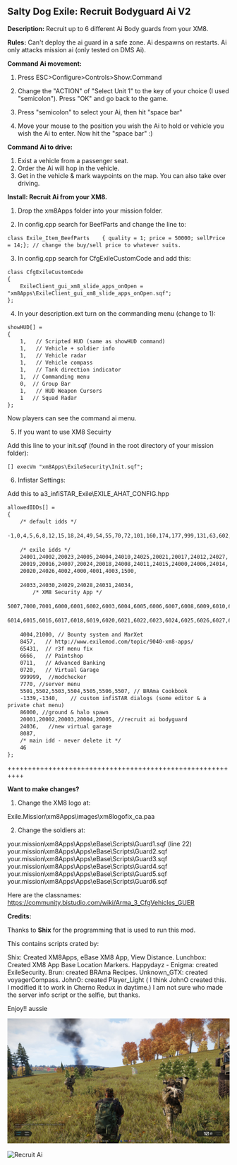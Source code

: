 ## Salty Dog Exile: Recruit Bodyguard Ai V2

**Description:** Recruit up to 6 different Ai Body guards from your XM8. 

**Rules:** Can't deploy the ai guard in a safe zone. Ai despawns on restarts. Ai only attacks mission ai (only tested on DMS Ai).

**Command Ai movement:**

1. Press ESC>Configure>Controls>Show:Command

2. Change the "ACTION" of "Select Unit 1" to the key of your choice (I used "semicolon"). Press "OK" and go back to the game.

3. Press "semicolon" to select your Ai, then hit "space bar"

4. Move your mouse to the position you wish the Ai to hold or vehicle you wish the Ai to enter. Now hit the "space bar" :)

**Command Ai to drive:**

1. Exist a vehicle from a passenger seat.
2. Order the Ai will hop in the vehicle.
3. Get in the vehicle & mark waypoints on the map. You can also take over driving.


**Install: Recruit Ai from your XM8.**

1. Drop the xm8Apps folder into your mission folder.

2. In config.cpp search for BeefParts and change the line to:
```
class Exile_Item_BeefParts    { quality = 1; price = 50000; sellPrice = 14;}; // change the buy/sell price to whatever suits.

```
3. In config.cpp search for CfgExileCustomCode and add this:
```
class CfgExileCustomCode 
{
	ExileClient_gui_xm8_slide_apps_onOpen = "xm8Apps\ExileClient_gui_xm8_slide_apps_onOpen.sqf";																							 
};
```
4. In your description.ext turn on the commanding menu (change to 1):
```
showHUD[] =
{
    1,   // Scripted HUD (same as showHUD command)
    1,   // Vehicle + soldier info
    1,   // Vehicle radar
    1,   // Vehicle compass
    1,   // Tank direction indicator
    1,  // Commanding menu
    0,  // Group Bar
    1,   // HUD Weapon Cursors
    1   // Squad Radar
};
```
Now players can see the command ai menu. 

 5. If you want to use XM8 Secuirty 
 
 Add this line to your init.sqf (found in the root directory of your mission folder):

```
[] execVm "xm8Apps\ExileSecurity\Init.sqf";

```
6. Infistar Settings:

Add this to a3_infiSTAR_Exile\EXILE_AHAT_CONFIG.hpp

```
allowedIDDs[] =
{
	/* default idds */
	-1,0,4,5,6,8,12,15,18,24,49,54,55,70,72,101,160,174,177,999,131,63,602,301,

	/* exile idds */
	24001,24002,20023,24005,24004,24010,24025,20021,20017,24012,24027,
	20019,20016,24007,20024,20018,24008,24011,24015,24000,24006,24014,
	20020,24026,4002,4000,4001,4003,1500,

	24033,24030,24029,24028,24031,24034,
		/* XM8 Security App */
	5007,7000,7001,6000,6001,6002,6003,6004,6005,6006,6007,6008,6009,6010,6011,6012,6013,
	6014,6015,6016,6017,6018,6019,6020,6021,6022,6023,6024,6025,6026,6027,6028,6029,

	4004,21000,	// Bounty system and MarXet
	8457,	// http://www.exilemod.com/topic/9040-xm8-apps/
	65431,	// r3f menu fix
	6666,	// Paintshop
	0711,	// Advanced Banking
	0720,	// Virtual Garage
	999999,  //modchecker
	7770, //server menu							  
	5501,5502,5503,5504,5505,5506,5507,	// BRAma Cookbook
	-1339,-1340,	// custom infiSTAR dialogs (some editor & a private chat menu)
	86000, //ground & halo spawn
	20001,20002,20003,20004,20005, //recruit ai bodyguard 							 
	24036,   //new virtual garage
	8087,
	/* main idd - never delete it */
	46
};

```
++++++++++++++++++++++++++++++++++++++++++++++++++++++++++

**Want to make changes?**

1. Change the XM8 logo at:

Exile.Mission\xm8Apps\images\xm8logofix_ca.paa

2. Change the soldiers at:

your.mission\xm8Apps\Apps\eBase\Scripts\Guard1.sqf (line 22)
your.mission\xm8Apps\Apps\eBase\Scripts\Guard2.sqf 
your.mission\xm8Apps\Apps\eBase\Scripts\Guard3.sqf 
your.mission\xm8Apps\Apps\eBase\Scripts\Guard4.sqf 
your.mission\xm8Apps\Apps\eBase\Scripts\Guard5.sqf 
your.mission\xm8Apps\Apps\eBase\Scripts\Guard6.sqf 

Here are the classnames: https://community.bistudio.com/wiki/Arma_3_CfgVehicles_GUER

**Credits:**

Thanks to **Shix** for the programming that is used to run this mod.

This contains scripts crated by:

Shix: Created XM8Apps, eBase XM8 App, View Distance.
Lunchbox: Created XM8 App Base Location Markers.
Happydayz - Enigma: created ExileSecurity.
Brun: created BRAma Recipes.
Unknown_GTX: created voyagerCompass.
JohnO: created Player_Light ( I think JohnO created this. I modified it to work in Cherno Redux in daytime.)
I am not sure who made the server info script or the selfie, but thanks.

Enjoy!!
aussie

![Recruit Ai](https://raw.githubusercontent.com/aussie-battler/Salty-Dog-Exile-Recruit-Ai/master/20170906170504_1.jpg)

![Recruit Ai](https://cdn.discordapp.com/attachments/331697969231298562/562792653440286730/unknown.png)

